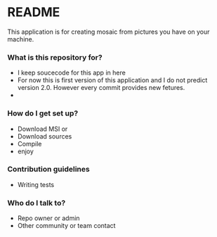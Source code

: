# README #

This application is for creating mosaic from pictures you have on your machine.

### What is this repository for? ###

* I keep soucecode for this app in here
* For now this is first version of this application and I do not predict version 2.0. However every commit provides new fetures.
* 

### How do I get set up? ###
* Download MSI
or
* Download sources
* Compile
* enjoy

### Contribution guidelines ###

* Writing tests

### Who do I talk to? ###

* Repo owner or admin
* Other community or team contact